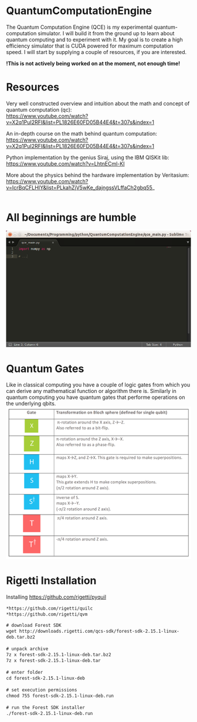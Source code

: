 # QuantumComputationEngine
The Quantum Computation Engine (QCE) is my experimental quantum-computation simulator. I will build it from the ground up to learn about quantum computing and to experiment with it. My goal is to create a high efficiency simulator that is CUDA powered for maximum computation speed. I will start by supplying a couple of resources, if you are interested.

<b>!This is not actively being worked on at the moment, not enough time!</b>

# Resources
Very well constructed overview and intuition about the math and concept of quantum computation (qc):<br/>
https://www.youtube.com/watch?v=X2q1PuI2RFI&list=PL1826E60FD05B44E4&t=307s&index=1
<br/>

An in-depth course on the math behind quantum computation: <br/>
https://www.youtube.com/watch?v=X2q1PuI2RFI&list=PL1826E60FD05B44E4&t=307s&index=1
<br/>

Python implementation by the genius Siraj, using the IBM QISKit lib: <br/>
https://www.youtube.com/watch?v=LhtnECml-KI
<br/>

More about the physics behind the hardware implementation by Veritasium:<br/>
https://www.youtube.com/watch?v=IcrBqCFLHIY&list=PLkahZjV5wKe_dajngssVLffaCh2gbq55_
<br/>
<br/>
# All beginnings are humble
<img src='qce_main_empty_image.png'/>

# Quantum Gates
Like in classical computing you have a couple of logic gates from which you can derive any mathematical function or algorithm there is.
Similarly in quantum computing you have quantum gates that performe operations on the underlying qbits.
<img src='qgates.png'/>


# Rigetti Installation
Installing https://github.com/rigetti/pyquil

    *https://github.com/rigetti/quilc
    *https://github.com/rigetti/qvm

```
# download Forest SDK
wget http://downloads.rigetti.com/qcs-sdk/forest-sdk-2.15.1-linux-deb.tar.bz2

# unpack archive
7z x forest-sdk-2.15.1-linux-deb.tar.bz2
7z x forest-sdk-2.15.1-linux-deb.tar

# enter folder
cd forest-sdk-2.15.1-linux-deb

# set execution permissions
chmod 755 forest-sdk-2.15.1-linux-deb.run

# run the Forest SDK installer
./forest-sdk-2.15.1-linux-deb.run
```
